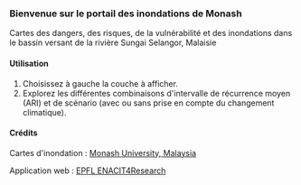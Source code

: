 ### Bienvenue sur le portail des inondations de Monash

Cartes des dangers, des risques, de la vulnérabilité et des inondations dans le bassin versant de la rivière Sungai Selangor, Malaisie

#### Utilisation

1. Choisissez à gauche la couche à afficher.
2. Explorez les différentes combinaisons d'intervalle de récurrence moyen (ARI) et de scénario (avec ou sans prise en compte du changement climatique).

#### Crédits

Cartes d'inondation : [Monash University, Malaysia](https://www.monash.edu.my/)

Application web : [EPFL ENACIT4Research](https://www.epfl.ch/schools/enac/about/data-at-enac/enac-it4research/)
